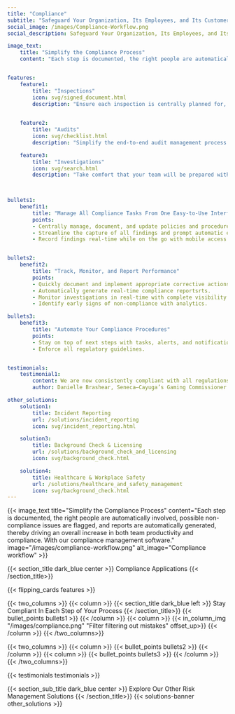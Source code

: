 ```yaml
---
title: "Compliance"
subtitle: "Safeguard Your Organization, Its Employees, and Its Customers"
social_image: /images/Compliance-Workflow.png
social_description: Safeguard Your Organization, Its Employees, and Its Customers

image_text:
    title: "Simplify the Compliance Process"
    content: "Each step is documented, the right people are automatically involved, possible non-compliance issues are flagged, and reports are automatically generated, thereby driving an overall increase in both team productivity and compliance. With our compliance management software."


features:
    feature1:
        title: "Inspections"
        icon: svg/signed_document.html
        description: "Ensure each inspection is centrally planned for, completed on time, precisely executed, and painlessly reported and assessed."

    
    feature2:
        title: "Audits"
        icon: svg/checklist.html
        description: "Simplify the end-to-end audit management process with centralized management of audit cycles, step-by-step checklists, automatic escalations, tasks, and real-time reporting and analytics to drive continuously improved policy and procedures."

    feature3:
        title: "Investigations"
        icon: svg/search.html
        description: "Take comfort that your team will be prepared with the exact steps to investigate any finding, all those critical to the investigation will be automatically notified and involved, the documentation and collection of evidence will be simplified, and, if needed, you’ll be empowered to make the right adjustments to processes and procedures."
           


bullets1:
    benefit1:
        title: "Manage All Compliance Tasks From One Easy-to-Use Interface"
        points: 
        - Centrally manage, document, and update policies and procedures.
        - Streamline the capture of all findings and prompt automatic escalation with our conditional workflow logic.
        - Record findings real-time while on the go with mobile access.


bullets2:
    benefit2:
        title: "Track, Monitor, and Report Performance"
        points: 
        - Quickly document and implement appropriate corrective actions.
        - Automatically generate real-time compliance reportsrts.
        - Monitor investigations in real-time with complete visibility into all compliance activities.
        - Identify early signs of non-compliance with analytics.

bullets3:
    benefit3:
        title: "Automate Your Compliance Procedures"
        points: 
        - Stay on top of next steps with tasks, alerts, and notifications.
        - Enforce all regulatory guidelines.


testimonials:
    testimonial1:
        content: We are now consistently compliant with all regulations and laws and can easily report our work effort to management—now that’s success. Consistently passing regulators’ audits is a clear indicator that we’re on the right track.”
        author: Danielle Brashear, Seneca–Cayuga’s Gaming Commissioner

other_solutions:
    solution1:
        title: Incident Reporting
        url: /solutions/incident_reporting
        icon: svg/incident_reporting.html

    solution3:
        title: Background Check & Licensing
        url: /solutions/background_check_and_licensing
        icon: svg/background_check.html

    solution4:
        title: Healthcare & Workplace Safety
        url: /solutions/healthcare_and_safety_management
        icon: svg/background_check.html
---
```


{{< image_text title="Simplify the Compliance Process" content="Each step is documented, the right people are automatically involved, possible non-compliance issues are flagged, and reports are automatically generated, thereby driving an overall increase in both team productivity and compliance. With our compliance management software." image="/images/compliance-workflow.png" alt_image="Compliance workflow" >}}

{{< section_title dark_blue center  >}} Compliance Applications {{< /section_title>}} 

{{< flipping_cards features >}}






{{< two_columns >}}
    {{< column >}}
        {{< section_title dark_blue left  >}} Stay Compliant In Each Step of Your Process {{< /section_title>}} 
        {{< bullet_points bullets1  >}}
    {{< /column >}}
    {{< column >}}
        {{< in_column_img "/images/compliance.png" "Filter filtering out mistakes" offset_up>}}
    {{< /column >}}
{{< /two_columns>}}

{{< two_columns >}}
    {{< column >}}
        {{< bullet_points bullets2  >}}
    {{< /column >}}
    {{< column >}}
        {{< bullet_points bullets3  >}}
    {{< /column >}}
{{< /two_columns>}}



{{< testimonials testimonials >}}

{{< section_sub_title dark_blue center >}} Explore Our Other Risk Management Solutions {{< /section_title>}} 
{{< solutions-banner other_solutions >}}



